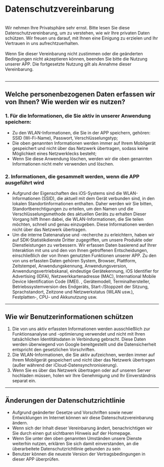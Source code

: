 # Datenschutzvereinbarung
<br>
Wir nehmen Ihre Privatsphäre sehr ernst. Bitte lesen Sie diese Datenschutzvereinbarung, um zu verstehen, wie wir Ihre privaten Daten schützen. Wir freuen uns darauf, mit Ihnen eine Einigung zu erzielen und Ihr Vertrauen in uns aufrechtzuerhalten.
<br><br>Wenn Sie dieser Vereinbarung nicht zustimmen oder die geänderten Bedingungen nicht akzeptieren können, beenden Sie bitte die Nutzung unserer APP. Die fortgesetzte Nutzung gilt als Annahme dieser Vereinbarung.
<br><br>

***

## Welche personenbezogenen Daten erfassen wir von Ihnen? Wie werden wir es nutzen?
### 1. Für die Informationen, die Sie aktiv in unserer Anwendung speichern:
   - Zu den WLAN-Informationen, die Sie in der APP speichern, gehören: SSID (Wi-Fi-Name), Passwort, Verschlüsselungstyp;
   - Die oben genannten Informationen werden immer auf Ihrem Mobilgerät gespeichert und nicht über das Netzwerk übertragen, sodass keine Möglichkeit eines Netzwerklecks besteht;
   - Wenn Sie diese Anwendung löschen, werden wir die oben genannten Informationen nicht mehr verwenden und löschen.


### 2. Informationen, die gesammelt werden, wenn die APP ausgeführt wird
   - Aufgrund der Eigenschaften des iOS-Systems sind die WLAN-Informationen (SSID), die aktuell mit dem Gerät verbunden sind, in den lokalen Standortinformationen enthalten. Daher werden wir Sie bitten, Standortberechtigungen zu erteilen, um den Namen und die Verschlüsselungsmethode des aktuellen Geräts zu erhalten Dieser Vorgang hilft Ihnen dabei, die WLAN-Informationen, die Sie teilen möchten, schnell und genau einzugeben. Diese Informationen werden nicht über das Netzwerk übertragen.
   - Um die interne Datenanalyse und -recherche zu erleichtern, haben wir auf SDK-Statistikdienste Dritter zugegriffen, um unsere Produkte oder Dienstleistungen zu verbessern. Wir erfassen Daten basierend auf Ihrer Interaktion mit uns und den von Ihnen getroffenen Entscheidungen, einschließlich der von Ihnen genutzten Funktionen unserer APP. Zu den von uns erfassten Daten gehören System, Browser, Plattform, Zeitstempel, Anwendungskennung, Anwendungsversion, Anwendungsvertriebskanal, eindeutige Gerätekennung, iOS Identifier for Advertising (IDFA), Netzwerkkartenadresse (MAC), International Mobile Device Identification Code (IMEI). , Gerätemodell, Terminalhersteller, Betriebssystemversion des Endgeräts, Start-/Stoppzeit der Sitzung, Sprachstandort, Zeitzone und Netzwerkstatus (WLAN usw.), Festplatten-, CPU- und Akkunutzung usw.

 

***
## Wie wir Benutzerinformationen schützen
   1. Die von uns aktiv erfassten Informationen werden ausschließlich zur Funktionsanalyse und -optimierung verwendet und nicht mit Ihren tatsächlichen Identitätsdaten in Verbindung gebracht. Diese Daten werden überwiegend von Google bereitgestellt und die Datensicherheit entspricht den gesetzlichen Vorschriften.
   2. Die WLAN-Informationen, die Sie aktiv aufzeichnen, werden immer auf Ihrem Mobilgerät gespeichert und nicht über das Netzwerk übertragen (außer während der iCloud-Datensynchronisierung).
   3. Wenn Sie es über das Netzwerk übertragen oder auf unseren Server hochladen müssen, holen wir Ihre Genehmigung und Ihr Einverständnis separat ein.
***

## Änderungen der Datenschutzrichtlinie
   - Aufgrund geänderter Gesetze und Vorschriften sowie neuer Entwicklungen im Internet können wir diese Datenschutzvereinbarung ändern.
   - Wenn sich der Inhalt dieser Vereinbarung ändert, benachrichtigen wir Sie durch einen gut sichtbaren Hinweis auf der Homepage.
   - Wenn Sie unter den oben genannten Umständen unsere Dienste weiterhin nutzen, erklären Sie sich damit einverstanden, an die überarbeitete Datenschutzrichtlinie gebunden zu sein
   - Benutzer können die neueste Version der Vertragsbedingungen in dieser APP überprüfen.
